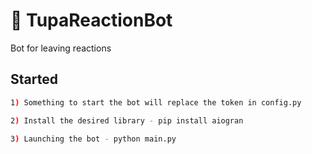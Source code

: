 # 🤖 TupaReactionBot
Bot for leaving reactions
## Started
```sh
1) Something to start the bot will replace the token in config.py
```
```sh
2) Install the desired library - pip install aiogran
```
```sh
3) Launching the bot - python main.py
```
